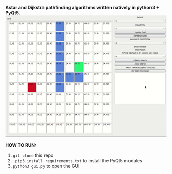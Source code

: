 <b>Astar and Dijkstra pathfinding algorithms written natively in python3 + PyQt5.</b>
![Alt Text](https://github.com/henryriveraCS/path-finder/blob/master/algoRun.gif)

<b> HOW TO RUN: </b>
  1. <code>git clone</code> this repo
  2. <code> pip3 install requirements.txt</code> to install the PyQt5 modules
  3. <code>python3 gui.py</code> to open the GUI
